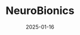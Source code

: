 ---  
layout: startup_page  
title: "NeuroBionics"  
id: "neurobionics.io"  
permalink: "/neurobionicsneurobionics.io01162025/"  
website: "https://neurobionics.io/"  
funding_round: "Seed"  
funding_amount: "$5M"  
investors: "Dolby Family Ventures, Future Ventures, GreyMatter Capital"  
about: "NeuroBionics is developing minimally invasive neuromodulation therapy using bioelectric fibers delivered through blood vessels. Their technology aims to treat neurological conditions like depression, epilepsy, and Parkinson's disease, offering a less invasive alternative to traditional deep brain stimulation. The company's unique value proposition lies in its use of carbon nanotubes for longer-lasting, safer, and MRI-compatible electrodes."  
markets: "Biotechnology, MedTech, Neurotechnology, Other Devices and Supplies, Other Healthcare Technology Systems, Therapeutic Devices"  
hq: "Somerville, Massachusetts, United States"  
founded_year: "2023"  
linkedin: "https://www.linkedin.com/company/neurobionics"  
twitter: ""  
instagram: ""  
facebook: ""  
crunchbase: "https://www.crunchbase.com/organization/neurobionics"  
pitchbook: "https://pitchbook.com/profiles/company/542235-16"  

date_display: "16-Jan-2025"  
date: "2025-01-16"

# SEO Optimization  
meta_title: "NeuroBionics - Seed Funding ($5M)"  
meta_description: "NeuroBionics, NeuroBionics is developing minimally invasive neuromodulation therapy using bioelectric fibers delivered through blood vessels. Their technology aims ..."  
meta_keywords: "NeuroBionics, Biotechnology, MedTech, Neurotechnology, Other Devices and Supplies, Other Healthcare Technology Systems, Therapeutic Devices, Seed funding"  
canonical_url: "https://startup.projectstartups.com/neurobionicsneurobionics.io01162025/"  
---